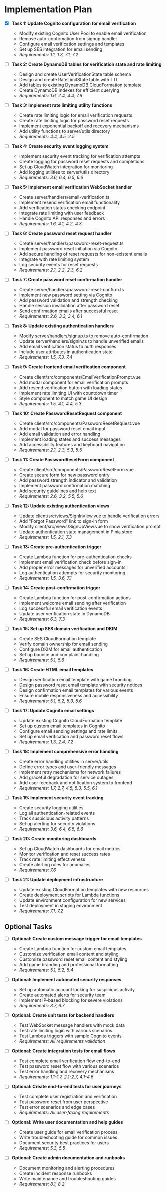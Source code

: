 # Implementation Plan

- [x] **Task 1: Update Cognito configuration for email verification**
  - Modify existing Cognito User Pool to enable email verification
  - Remove auto-confirmation from signup handler
  - Configure email verification settings and templates
  - Set up SES integration for email sending
  - _Requirements: 1.1, 1.3, 7.1, 7.2_

- [ ] **Task 2: Create DynamoDB tables for verification state and rate
      limiting**
  - Design and create UserVerificationState table schema
  - Design and create RateLimitState table with TTL
  - Add tables to existing DynamoDB CloudFormation template
  - Create DynamoDB indexes for efficient querying
  - _Requirements: 1.6, 2.4, 4.4, 7.6_

- [ ] **Task 3: Implement rate limiting utility functions**
  - Create rate limiting logic for email verification requests
  - Create rate limiting logic for password reset requests
  - Implement exponential backoff and recovery mechanisms
  - Add utility functions to server/utils directory
  - _Requirements: 4.4, 4.5, 2.5_

- [ ] **Task 4: Create security event logging system**
  - Implement security event tracking for verification attempts
  - Create logging for password reset requests and completions
  - Set up CloudWatch integration for monitoring
  - Add logging utilities to server/utils directory
  - _Requirements: 3.6, 6.4, 6.5, 6.6_

- [ ] **Task 5: Implement email verification WebSocket handler**
  - Create server/handlers/email-verification.ts
  - Implement resend verification email functionality
  - Add verification status checking endpoint
  - Integrate rate limiting with user feedback
  - Handle Cognito API responses and errors
  - _Requirements: 1.6, 4.1, 4.2, 4.3_

- [ ] **Task 6: Create password reset request handler**
  - Create server/handlers/password-reset-request.ts
  - Implement password reset initiation via Cognito
  - Add secure handling of reset requests for non-existent emails
  - Integrate with rate limiting system
  - Log security events for reset requests
  - _Requirements: 2.1, 2.2, 2.3, 6.2_

- [ ] **Task 7: Create password reset confirmation handler**
  - Create server/handlers/password-reset-confirm.ts
  - Implement new password setting via Cognito
  - Add password validation and strength checking
  - Handle session invalidation after password reset
  - Send confirmation emails after successful reset
  - _Requirements: 2.6, 3.3, 3.4, 6.1_

- [ ] **Task 8: Update existing authentication handlers**
  - Modify server/handlers/signup.ts to remove auto-confirmation
  - Update server/handlers/signin.ts to handle unverified emails
  - Add email verification status to auth responses
  - Include user attributes in authentication state
  - _Requirements: 1.5, 7.3, 7.4_

- [ ] **Task 9: Create frontend email verification component**
  - Create client/src/components/EmailVerificationPrompt.vue
  - Add modal component for email verification prompts
  - Add resend verification button with loading states
  - Implement rate limiting UI with countdown timer
  - Style component to match game UI design
  - _Requirements: 1.5, 4.1, 4.4, 5.3_

- [ ] **Task 10: Create PasswordResetRequest component**
  - Create client/src/components/PasswordResetRequest.vue
  - Add modal for password reset email input
  - Add email validation and error handling
  - Implement loading states and success messages
  - Add accessibility features and keyboard navigation
  - _Requirements: 2.1, 2.3, 5.3, 5.5_

- [ ] **Task 11: Create PasswordResetForm component**
  - Create client/src/components/PasswordResetForm.vue
  - Create secure form for new password entry
  - Add password strength indicator and validation
  - Implement password confirmation matching
  - Add security guidelines and help text
  - _Requirements: 2.6, 3.2, 5.5, 5.6_

- [ ] **Task 12: Update existing authentication views**
  - Update client/src/views/SignInView.vue to handle verification errors
  - Add "Forgot Password" link to sign-in form
  - Modify client/src/views/SignUpView.vue to show verification prompt
  - Update authentication state management in Pinia store
  - _Requirements: 1.5, 2.1, 7.3_

- [ ] **Task 13: Create pre-authentication trigger**
  - Create Lambda function for pre-authentication checks
  - Implement email verification check before sign-in
  - Add proper error messages for unverified accounts
  - Log authentication attempts for security monitoring
  - _Requirements: 1.5, 3.6, 7.1_

- [ ] **Task 14: Create post-confirmation trigger**
  - Create Lambda function for post-confirmation actions
  - Implement welcome email sending after verification
  - Log successful email verification events
  - Update user verification state in DynamoDB
  - _Requirements: 6.3, 7.3_

- [ ] **Task 15: Set up SES domain verification and DKIM**
  - Create SES CloudFormation template
  - Verify domain ownership for email sending
  - Configure DKIM for email authentication
  - Set up bounce and complaint handling
  - _Requirements: 5.1, 5.6_

- [ ] **Task 16: Create HTML email templates**
  - Design verification email template with game branding
  - Design password reset email template with security notices
  - Design confirmation email templates for various events
  - Ensure mobile responsiveness and accessibility
  - _Requirements: 5.1, 5.2, 5.3, 5.6_

- [ ] **Task 17: Update Cognito email settings**
  - Update existing Cognito CloudFormation template
  - Set up custom email templates in Cognito
  - Configure email sending settings and rate limits
  - Set up email verification and password reset flows
  - _Requirements: 1.3, 2.4, 7.2_

- [ ] **Task 18: Implement comprehensive error handling**
  - Create error handling utilities in server/utils
  - Define error types and user-friendly messages
  - Implement retry mechanisms for network failures
  - Add graceful degradation for service outages
  - Add user feedback and notification system to frontend
  - _Requirements: 1.7, 2.7, 4.5, 5.3, 5.5, 6.1_

- [ ] **Task 19: Implement security event tracking**
  - Create security logging utilities
  - Log all authentication-related events
  - Track suspicious activity patterns
  - Set up alerting for security violations
  - _Requirements: 3.6, 6.4, 6.5, 6.6_

- [ ] **Task 20: Create monitoring dashboards**
  - Set up CloudWatch dashboards for email metrics
  - Monitor verification and reset success rates
  - Track rate limiting effectiveness
  - Create alerting rules for anomalies
  - _Requirements: 7.6_

- [ ] **Task 21: Update deployment infrastructure**
  - Update existing CloudFormation templates with new resources
  - Create deployment scripts for Lambda functions
  - Update environment configuration for new services
  - Test deployment in staging environment
  - _Requirements: 7.1, 7.2_

## Optional Tasks

- [ ] **Optional: Create custom message trigger for email templates**
  - Create Lambda function for custom email templates
  - Customize verification email content and styling
  - Customize password reset email content and styling
  - Add game branding and professional formatting
  - _Requirements: 5.1, 5.2, 5.4_

- [ ] **Optional: Implement automated security responses**
  - Set up automatic account locking for suspicious activity
  - Create automated alerts for security team
  - Implement IP-based blocking for severe violations
  - _Requirements: 3.7, 6.7_

- [ ] **Optional: Create unit tests for backend handlers**
  - Test WebSocket message handlers with mock data
  - Test rate limiting logic with various scenarios
  - Test Lambda triggers with sample Cognito events
  - _Requirements: All requirements validation_

- [ ] **Optional: Create integration tests for email flows**
  - Test complete email verification flow end-to-end
  - Test password reset flow with various scenarios
  - Test error handling and recovery mechanisms
  - _Requirements: 1.1-1.7, 2.1-2.7, 4.1-4.6_

- [ ] **Optional: Create end-to-end tests for user journeys**
  - Test complete user registration and verification
  - Test password reset from user perspective
  - Test error scenarios and edge cases
  - _Requirements: All user-facing requirements_

- [ ] **Optional: Write user documentation and help guides**
  - Create user guide for email verification process
  - Write troubleshooting guide for common issues
  - Document security best practices for users
  - _Requirements: 5.3, 5.5_

- [ ] **Optional: Create admin documentation and runbooks**
  - Document monitoring and alerting procedures
  - Create incident response runbooks
  - Write maintenance and troubleshooting guides
  - _Requirements: 8.1, 8.2_
